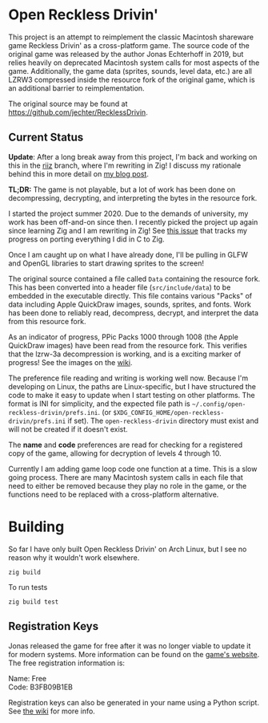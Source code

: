 # Open Reckless Drivin'

This project is an attempt to reimplement the classic Macintosh shareware game
Reckless Drivin' as a cross-platform game. The source code of the original game
was released by the author Jonas Echterhoff in 2019, but relies heavily on
deprecated Macintosh system calls for most aspects of the game. Additionally,
the game data (sprites, sounds, level data, etc.) are all LZRW3 compressed
inside the resource fork of the original game, which is an additional barrier to
reimplementation.

The original source may be found at https://github.com/jechter/RecklessDrivin.

## Current Status

**Update**: After a long break away from this project, I'm back and working on
this in the
[riiz](https://github.com/natecraddock/open-reckless-drivin/tree/riiz) branch,
where I'm rewriting in Zig! I discuss my rationale behind this in more detail on
[my blog post](https://nathancraddock.com/blog/moving-to-zig/).

**TL;DR:** The game is not playable, but a lot of work has been done on
decompressing, decrypting, and interpreting the bytes in the resource fork.

I started the project summer 2020. Due to the demands of university, my work has
been off-and-on since then. I recently picked the project up again since
learning Zig and I am rewriting in Zig! See [this
issue](https://github.com/natecraddock/open-reckless-drivin/issues/2) that
tracks my progress on porting everything I did in C to Zig.

Once I am caught up on what I have already done, I'll be pulling in GLFW and
OpenGL libraries to start drawing sprites to the screen!

The original source contained a file called `Data` containing the resource fork.
This has been converted into a header file (`src/include/data`) to be embedded
in the executable directly. This file contains various "Packs" of data including
Apple QuickDraw images, sounds, sprites, and fonts. Work has been done to
reliably read, decompress, decrypt, and interpret the data from this resource
fork.

As an indicator of progress, PPic Packs 1000 through 1008 (the Apple QuickDraw
images) have been read from the resource fork. This verifies that the lzrw-3a
decompression is working, and is a exciting marker of progress! See the images
on the
[wiki](https://github.com/natecraddock/open-reckless-drivin/wiki/QuickDraw-Pictures-(PPic)).

The preference file reading and writing is working well now. Because I'm
developing on Linux, the paths are Linux-specific, but I have structured the
code to make it easy to update when I start testing on other platforms. The
format is INI for simplicity, and the expected file path is
`~/.config/open-reckless-drivin/prefs.ini`. (or
`$XDG_CONFIG_HOME/open-reckless-drivin/prefs.ini` if set). The
`open-reckless-drivin` directory must exist and will not be created if it
doesn't exist.

The **name** and **code** preferences are read for checking for a registered
copy of the game, allowing for decryption of levels 4 through 10.

Currently I am adding game loop code one function at a time. This is a slow
going process. There are many Macintosh system calls in each file that need to
either be removed because they play no role in the game, or the functions need
to be replaced with a cross-platform alternative.

# Building

So far I have only built Open Reckless Drivin' on Arch Linux, but I see no
reason why it wouldn't work elsewhere.

```text
zig build
```

To run tests

```
zig build test
```

## Registration Keys

Jonas released the game for free after it was no longer viable to update it for
modern systems. More information can be found on the [game's
website](http://jonasechterhoff.com/Reckless_Drivin.html). The free registration
information is:

Name: Free<br>
Code: B3FB09B1EB

Registration keys can also be generated in your name using a Python script. See
[the wiki](https://github.com/natecraddock/open-reckless-drivin/wiki/Decryption)
for more info.
